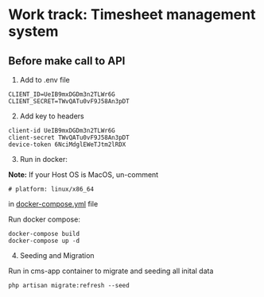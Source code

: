 # Work track: Timesheet management system 

## Before make call to API

1. Add to .env file

```
CLIENT_ID=UeIB9mxDGDm3n2TLWr6G
CLIENT_SECRET=TWvQATu0vF9J58An3pDT
```


2. Add key to headers

```
client-id UeIB9mxDGDm3n2TLWr6G
client-secret TWvQATu0vF9J58An3pDT
device-token 6NciMdglEWeTJtm2lRDX
```

3. Run in docker:

<strong>Note:</strong> If your Host OS is MacOS, un-comment 

```
# platform: linux/x86_64 
```

in [docker-compose.yml](docker-compose.yml) file

Run docker compose:

```shell
docker-compose build
docker-compose up -d
```

4. Seeding and Migration

Run in cms-app container to migrate and seeding all inital data
```
php artisan migrate:refresh --seed
```
